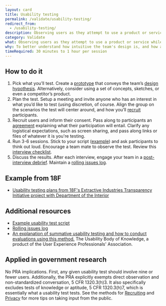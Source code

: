 ```yaml
---
layout: card
title: Usability testing
permalink: /validate/usability-testing/
redirect_from:
  - /usability-testing/
description: Observing users as they attempt to use a product or service while thinking out loud.
category: Validate
what: Observing users as they attempt to use a product or service while thinking out loud.
why: To better understand how intuitive the team's design is, and how adaptable it is to meeting user needs.
timeRequired: 30 minutes to 1 hour per session
---
```


## How to do it

1. Pick what you’ll test. Create a [prototype](/prototyping/) that conveys the team’s [design hypothesis](/design-hypothesis/). Alternatively, consider using a set of concepts, sketches, or even a competitor’s product.
1. Plan the test. Setup a meeting and invite anyone who has an interest in what you’d like to test (using discretion, of course. Align the group on the scenarios the test will center around, and how you’ll [recruit](/recruiting/) participants.
1. Recruit users and inform their consent. Pass along to participants an [agreement](/participant-agreement/) explaining what their participation will entail. Clarify any logistical expectations, such as screen sharing, and pass along links or files of whatever it is you're testing.
1. Run 3-6 sessions. Stick to your script ([example](/usability-test-script/)) and ask participants to think out loud. Encourage a team mate to observe the test. Review this [interview checklist](/interview-checklist/).
1. Discuss the results. After each interview, engage your team in a [post-interview debrief](/interview-debrief/). Maintain a [rolling issues log](/rolling-issues-log/).

<section class="method--section method--section--18f-example" markdown="1" >

## Example from 18F

- [Usability testing plans from 18F's Extractive Industries Transparency Initiative project with Department of the Interior](https://github.com/18F/doi-extractives-data/tree/research/research)

</section>

<section class="method--section method--section--additional-resources" markdown="1">

## Additional resources

- [Example usability test script](/usability-test-script/)
- [Rolling issues log](/rolling-issues-log/)
- [An explanation of summative usability testing and how to conduct evaluations using this method.](http://www.usabilitybok.org/summative-usability-testing) The Usability Body of Knowledge, a product of the User Experience Professionals' Association.
</section>

<section class="method--section method--section--government-considerations" markdown="1" >

## Applied in government research

No PRA implications. First, any given usability test should involve nine or fewer users. Additionally, the PRA explicitly exempts direct observation and non-standardized conversation, 5 CFR 1320.3(h)3. It also specifically excludes tests of knowledge or aptitude, 5 CFR 1320.3(h)7, which is essentially what a usability test tests. See the methods for [Recruiting](/recruiting/) and [Privacy](/privacy/) for more tips on taking input from the public.
</section>
